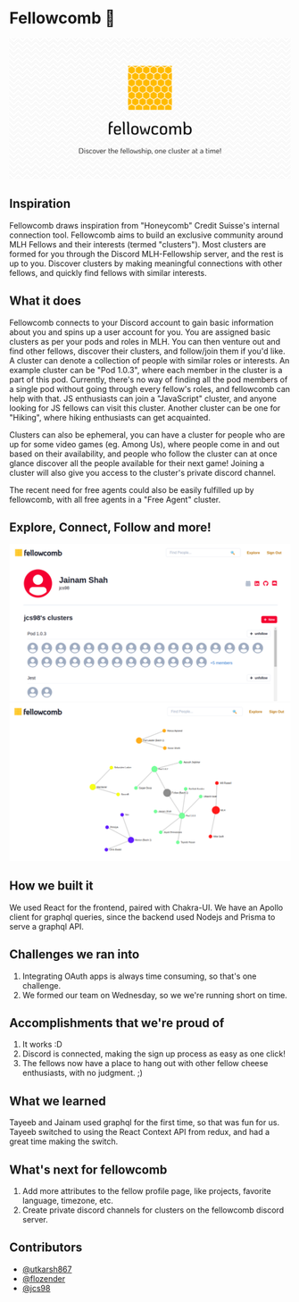 # Fellowcomb 🍯

<img src="./assets/poster.png" alt="fellowcomb">

## Inspiration

Fellowcomb draws inspiration from "Honeycomb" Credit Suisse's internal connection tool. Fellowcomb aims to build an exclusive community around MLH Fellows and their interests (termed "clusters"). Most clusters are formed for you through the Discord MLH-Fellowship server, and the rest is up to you. Discover clusters by making meaningful connections with other fellows, and quickly find fellows with similar interests.

## What it does

Fellowcomb connects to your Discord account to gain basic information about you and spins up a user account for you. You are assigned basic clusters as per your pods and roles in MLH. You can then venture out and find other fellows, discover their clusters, and follow/join them if you'd like. A cluster can denote a collection of people with similar roles or interests. An example cluster can be "Pod 1.0.3", where each member in the cluster is a part of this pod. Currently, there's no way of finding all the pod members of a single pod without going through every fellow's roles, and fellowcomb can help with that. JS enthusiasts can join a "JavaScript" cluster, and anyone looking for JS fellows can visit this cluster. Another cluster can be one for "Hiking", where hiking enthusiasts can get acquainted.

Clusters can also be ephemeral, you can have a cluster for people who are up for some video games (eg. Among Us), where people come in and out based on their availability, and people who follow the cluster can at once glance discover all the people available for their next game! Joining a cluster will also give you access to the cluster's private discord channel.

The recent need for free agents could also be easily fulfilled up by fellowcomb, with all free agents in a "Free Agent" cluster.

## Explore, Connect, Follow and more!

<img src="./assets/user.png" alt="user">

<img src="./assets/explore.png" alt="explore">

## How we built it

We used React for the frontend, paired with Chakra-UI. We have an Apollo client for graphql queries, since the backend used Nodejs and Prisma to serve a graphql API.

## Challenges we ran into

1. Integrating OAuth apps is always time consuming, so that's one challenge.
2. We formed our team on Wednesday, so we we're running short on time.

## Accomplishments that we're proud of

1. It works :D
2. Discord is connected, making the sign up process as easy as one click!
3. The fellows now have a place to hang out with other fellow cheese enthusiasts, with no judgment. ;)

## What we learned

Tayeeb and Jainam used graphql for the first time, so that was fun for us. Tayeeb switched to using the React Context API from redux, and had a great time making the switch.

## What's next for fellowcomb

1. Add more attributes to the fellow profile page, like projects, favorite language, timezone, etc.
2. Create private discord channels for clusters on the fellowcomb discord server.

## Contributors

- [@utkarsh867](https://github.com/utkarsh867)
- [@flozender](https://github.com/flozender)
- [@jcs98](https://github.com/jcs98)
